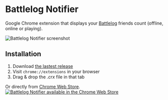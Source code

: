 Battlelog Notifier
==================

Google Chrome extension that displays your [Battlelog](http://battlelog.battlefield.com) friends count (offline, online or playing).

![Battlelog Notifier screenshot](https://raw.github.com/Narno/Battlelog-Notifier/master/doc/screenshot_640x400.png "Battlelog Notifier screenshot")

Installation
------------

1. Download [the lastest release](https://github.com/Narno/Battlelog-Notifier/releases)
2. Visit ```chrome://extensions``` in your browser
3. Drag & drop the _.crx_ file in that tab

Or directly from [Chrome Web Store](https://chrome.google.com/webstore/detail/battlelog-notifier/njkakciembpbejlkhknobdjkldkkieeg).  
[![Battlelog Notifier available in the Chrome Web Store](https://developers.google.com/chrome/web-store/images/branding/ChromeWebStore_BadgeWBorder_v2_206x58.png)](https://chrome.google.com/webstore/detail/battlelog-notifier/njkakciembpbejlkhknobdjkldkkieeg)
